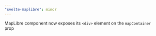 ```yaml
---
"svelte-maplibre": minor
---
```


MapLibre component now exposes its `<div>` element on the `mapContainer` prop
